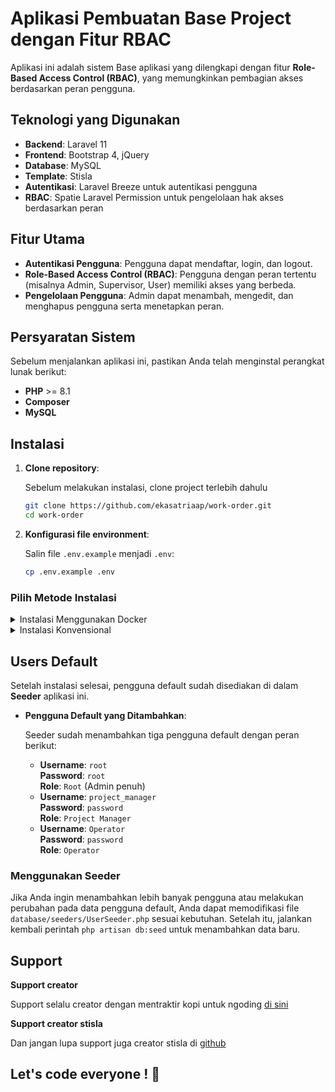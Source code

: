 # Aplikasi Pembuatan Base Project dengan Fitur RBAC

Aplikasi ini adalah sistem Base aplikasi yang dilengkapi dengan fitur **Role-Based Access Control (RBAC)**, yang memungkinkan pembagian akses berdasarkan peran pengguna.

## Teknologi yang Digunakan

-   **Backend**: Laravel 11
-   **Frontend**: Bootstrap 4, jQuery
-   **Database**: MySQL
-   **Template**: Stisla
-   **Autentikasi**: Laravel Breeze untuk autentikasi pengguna
-   **RBAC**: Spatie Laravel Permission untuk pengelolaan hak akses berdasarkan peran

## Fitur Utama

-   **Autentikasi Pengguna**: Pengguna dapat mendaftar, login, dan logout.
-   **Role-Based Access Control (RBAC)**: Pengguna dengan peran tertentu (misalnya Admin, Supervisor, User) memiliki akses yang berbeda.
-   **Pengelolaan Pengguna**: Admin dapat menambah, mengedit, dan menghapus pengguna serta menetapkan peran.

## Persyaratan Sistem

Sebelum menjalankan aplikasi ini, pastikan Anda telah menginstal perangkat lunak berikut:

-   **PHP** >= 8.1
-   **Composer**
-   **MySQL**

## Instalasi

1. **Clone repository**:

    Sebelum melakukan instalasi, clone project terlebih dahulu

    ```bash
    git clone https://github.com/ekasatriaap/work-order.git
    cd work-order
    ```

2. **Konfigurasi file environment**:

    Salin file `.env.example` menjadi `.env`:

    ```bash
    cp .env.example .env
    ```

### Pilih Metode Instalasi

<details>

<summary>Instalasi Menggunakan Docker</summary>

1. **Pastikan Docker dan Docker Compose terinstal**:

    Sebelum melanjutkan, pastikan Docker dan Docker Compose telah terinstal pada sistem Anda. Jika belum, ikuti instruksi [di sini](https://docs.docker.com/get-docker/) untuk menginstalnya.

2. **Membangun container Docker**:

    Jalankan perintah berikut untuk membangun aplikasi menggunakan Docker Compose:

    ```bash
    docker compose create
    ```

    Perintah ini akan membangun image Docker, dan mengatur database.

3. **Menjalankan container Docker**:

    Jalankan perintah berikut untuk menjalankan aplikasi menggunakan Docker Compose:

    ```bash
    docker compose start
    ```

    Perintah ini akan menjalankan aplikasi dalam container.[di sini](https://docs.docker.com/get-docker/)

4. **Generate aplikasi key**:

    Jalankan perintah berikut untuk menghasilkan aplikasi key:

    ```bash
    docker exec work-order-app php artisan key:generate
    ```

5. **Membuat database**:

    Koneksikan database client dengan database dengan username root dan password root. Buat database dengan nama work-order di dalam container.

6. **Migrasi data**:

    Anda bisa menggunakan data yang sudah di sediakan di /public/database.sql, atau menj[di sini](https://docs.docker.com/get-docker/)

    ```

    ```

7. **Jalankan aplikasi**:

    Setelah proses selesai, Anda dapat mengakses aplikasi di `http://localhost:8080`.

</details>

<details>
<summary>Instalasi Konvensional</summary>

1. **Instal dependensi backend**:

    Pastikan Anda sudah menginstal Composer. Kemudian jalankan perintah berikut untuk menginstal dependensi Laravel:

    ```bash
    composer install
    ```

2. **Generate aplikasi key**:

    Jalankan perintah berikut untuk menghasilkan aplikasi key:

    ```bash
    php artisan key:generate
    ```

3. **Membuat database**:

    Buat database dengan nama work-order.

4. **Migrasi data**:

    Anda bisa menggunakan data yang sudah di sediakan di /public/database.sql, atau menjalankan perintah migrasi dan seeder.

    ```bash
    php artisan migrate --seed
    ```

5. **Jalankan aplikasi**:

    Sekarang Anda dapat menjalankan aplikasi menggunakan perintah berikut:

    ```bash
    php artisan serve
    ```

    Aplikasi akan tersedia di `http://localhost:8000`.

</details>

## Users Default

Setelah instalasi selesai, pengguna default sudah disediakan di dalam **Seeder** aplikasi ini.

-   **Pengguna Default yang Ditambahkan**:

    Seeder sudah menambahkan tiga pengguna default dengan peran berikut:

    -   **Username**: `root`  
        **Password**: `root`  
        **Role**: `Root` (Admin penuh)
    -   **Username**: `project_manager`  
        **Password**: `password`  
        **Role**: `Project Manager`
    -   **Username**: `Operator`  
        **Password**: `password`  
        **Role**: `Operator`

### Menggunakan Seeder

Jika Anda ingin menambahkan lebih banyak pengguna atau melakukan perubahan pada data pengguna default, Anda dapat memodifikasi file `database/seeders/UserSeeder.php` sesuai kebutuhan. Setelah itu, jalankan kembali perintah `php artisan db:seed` untuk menambahkan data baru.

## Support

**Support creator**

Support selalu creator dengan mentraktir kopi untuk ngoding [di sini](https://teer.id/ekasatriaap)

**Support creator stisla**

Dan jangan lupa support juga creator stisla di [github](https://github.com/stisla/stisla)

## Let's code everyone ! 🚀
